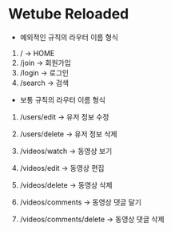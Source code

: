# Wetube Reloaded

- 예외적인 규칙의 라우터 이름 형식

1. / -> HOME
2. /join -> 회원가입
3. /login -> 로그인
4. /search -> 검색

- 보통 규칙의 라우터 이름 형식

1. /users/edit -> 유저 정보 수정
2. /users/delete -> 유저 정보 삭제

3. /videos/watch -> 동영상 보기
4. /videos/edit -> 동영상 편집
5. /videos/delete -> 동영상 삭제
6. /videos/comments -> 동영상 댓글 달기
7. /videos/comments/delete -> 동영상 댓글 삭제
